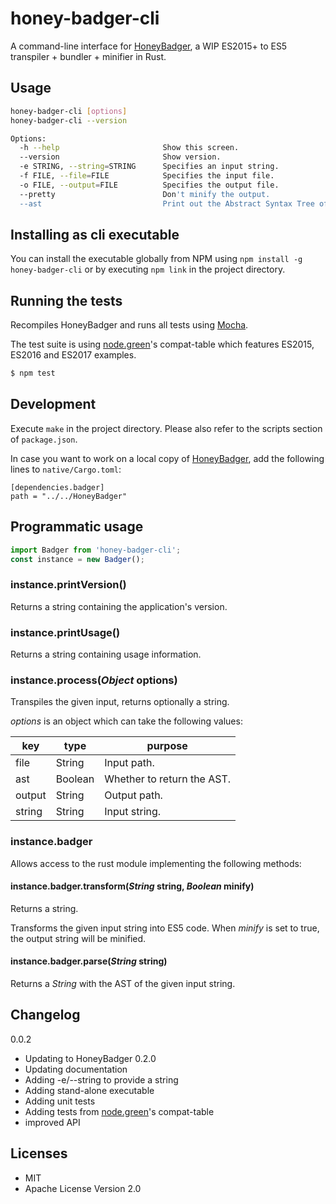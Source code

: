 # honey-badger-cli

A command-line interface for [HoneyBadger](https://github.com/HoneyBadger-rust),
a WIP ES2015+ to ES5 transpiler + bundler + minifier in Rust.

## Usage

````bash
honey-badger-cli [options]
honey-badger-cli --version

Options:
  -h --help                       Show this screen.
  --version                       Show version.
  -e STRING, --string=STRING      Specifies an input string.
  -f FILE, --file=FILE            Specifies the input file.
  -o FILE, --output=FILE          Specifies the output file.
  --pretty                        Don't minify the output.
  --ast                           Print out the Abstract Syntax Tree of the input.

````

## Installing as cli executable

You can install the executable globally from NPM using
``npm install -g honey-badger-cli`` or by executing ``npm link`` in the project
directory.

## Running the tests

Recompiles HoneyBadger and runs all tests using [Mocha](https://mochajs.org).

The test suite is using [node.green](http://node.green/)'s compat-table which
features ES2015, ES2016 and ES2017 examples.

````bash
$ npm test
````

## Development

Execute ``make`` in the project directory. Please also refer to the scripts
section of ``package.json``.

In case you want to work on a local copy of [HoneyBadger](https://github.com/HoneyBadger-rust),
add the following lines to ``native/Cargo.toml``:

````
[dependencies.badger]
path = "../../HoneyBadger"
````

## Programmatic usage

````js
import Badger from 'honey-badger-cli';
const instance = new Badger();

````
### instance.printVersion()

Returns a string containing the application's version.

### instance.printUsage()

Returns a string containing usage information.

### instance.process(*Object* options)

Transpiles the given input, returns optionally a string.

*options* is an object which can take the following values:

| key    | type    | purpose                     |
|--------|---------|-----------------------------|
| file   | String  | Input path.                 |
| ast    | Boolean | Whether to return the AST.  |
| output | String  | Output path.                |
| string | String  | Input string.               |

### instance.badger

Allows access to the rust module implementing the following methods:

#### instance.badger.transform(*String* string, *Boolean* minify)

Returns a string.

Transforms the given input string into ES5 code.
When *minify* is set to true, the output string will be minified.

#### instance.badger.parse(*String* string)

Returns a *String* with the AST of the given input string.

## Changelog

0.0.2

  - Updating to HoneyBadger 0.2.0
  - Updating documentation
  - Adding -e/--string to provide a string
  - Adding stand-alone executable
  - Adding unit tests
  - Adding tests from [node.green](http://node.green/)'s compat-table
  - improved API

## Licenses

- MIT
- Apache License Version 2.0